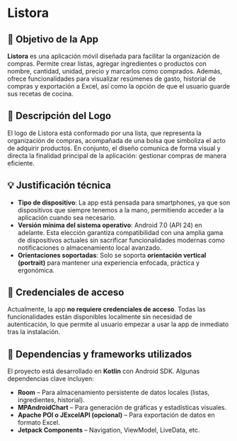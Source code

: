 
# Listora

## 🎯 Objetivo de la App

**Listora** es una aplicación móvil diseñada para facilitar la organización de compras. Permite crear listas, agregar ingredientes o productos con nombre, cantidad, unidad, precio y marcarlos como comprados. Además, ofrece funcionalidades para visualizar resúmenes de gasto, historial de compras y exportación a Excel, así como la opción de que el usuario guarde sus recetas de cocina.

## 🧩 Descripción del Logo

El logo de Listora está conformado por una lista, que representa la organización de compras, acompañada de una bolsa que simboliza el acto de adquirir productos. En conjunto, el diseño comunica de forma visual y directa la finalidad principal de la aplicación: gestionar compras de manera eficiente.

## 💡 Justificación técnica

- **Tipo de dispositivo**: La app está pensada para smartphones, ya que son dispositivos que siempre tenemos a la mano, permitiendo acceder a la aplicación cuando sea necesario.
- **Versión mínima del sistema operativo**: Android 7.0 (API 24) en adelante. Esta elección garantiza compatibilidad con una amplia gama de dispositivos actuales sin sacrificar funcionalidades modernas como notificaciones o almacenamiento local avanzado.
- **Orientaciones soportadas**: Solo se soporta **orientación vertical (portrait)** para mantener una experiencia enfocada, práctica y ergonómica.

## 🔐 Credenciales de acceso

Actualmente, la app **no requiere credenciales de acceso**. Todas las funcionalidades están disponibles localmente sin necesidad de autenticación, lo que permite al usuario empezar a usar la app de inmediato tras la instalación.

## 🧱 Dependencias y frameworks utilizados

El proyecto está desarrollado en **Kotlin** con Android SDK. Algunas dependencias clave incluyen:

- **Room** – Para almacenamiento persistente de datos locales (listas, ingredientes, historial).
- **MPAndroidChart** – Para generación de gráficas y estadísticas visuales.
- **Apache POI o JExcelAPI (opcional)** – Para exportación de datos en formato Excel.
- **Jetpack Components** – Navigation, ViewModel, LiveData, etc.
